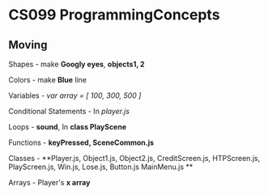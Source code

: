 # CS099 ProgrammingConcepts

## Moving 
Shapes - make **Googly eyes**, **objects1, 2**

Colors - make **Blue** line

Variables - *var array = [ 100, 300, 500 ]*

Conditional Statements - In *player.js*

Loops - **sound**, In **class PlayScene**

Functions - **keyPressed, SceneCommon.js**

Classes - **Player.js, Object1.js, Object2.js, CreditScreen.js, HTPScreen.js, PlayScreen.js, Win.js, Lose.js, Button.js MainMenu.js **

Arrays - Player's **x array**
